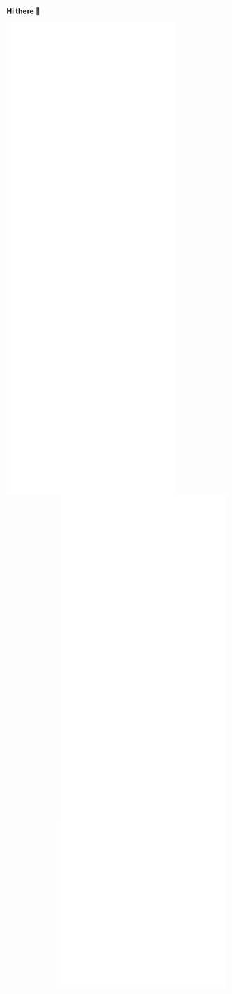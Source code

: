 ### Hi there 👋

<img align="left" width="390" alt="🐅" src="https://github.com/trasta298/trasta298/blob/main/metrics2.svg">
<img align="right" width="380" alt="🐅" src="https://github.com/trasta298/trasta298/blob/main/achievements3.svg">
<img align="right" width="390" alt="🐅" src="https://github.com/trasta298/trasta298/blob/main/anilist2.svg">
